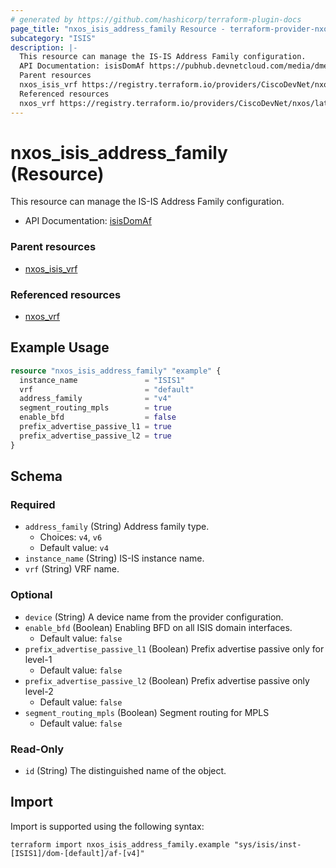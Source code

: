 ```yaml
---
# generated by https://github.com/hashicorp/terraform-plugin-docs
page_title: "nxos_isis_address_family Resource - terraform-provider-nxos"
subcategory: "ISIS"
description: |-
  This resource can manage the IS-IS Address Family configuration.
  API Documentation: isisDomAf https://pubhub.devnetcloud.com/media/dme-docs-10-2-2/docs/Routing%20and%20Forwarding/isis:DomAf/
  Parent resources
  nxos_isis_vrf https://registry.terraform.io/providers/CiscoDevNet/nxos/latest/docs/resources/isis_vrf
  Referenced resources
  nxos_vrf https://registry.terraform.io/providers/CiscoDevNet/nxos/latest/docs/resources/vrf
---
```


# nxos_isis_address_family (Resource)

This resource can manage the IS-IS Address Family configuration.

- API Documentation: [isisDomAf](https://pubhub.devnetcloud.com/media/dme-docs-10-2-2/docs/Routing%20and%20Forwarding/isis:DomAf/)

### Parent resources

- [nxos_isis_vrf](https://registry.terraform.io/providers/CiscoDevNet/nxos/latest/docs/resources/isis_vrf)

### Referenced resources

- [nxos_vrf](https://registry.terraform.io/providers/CiscoDevNet/nxos/latest/docs/resources/vrf)

## Example Usage

```terraform
resource "nxos_isis_address_family" "example" {
  instance_name               = "ISIS1"
  vrf                         = "default"
  address_family              = "v4"
  segment_routing_mpls        = true
  enable_bfd                  = false
  prefix_advertise_passive_l1 = true
  prefix_advertise_passive_l2 = true
}
```

<!-- schema generated by tfplugindocs -->
## Schema

### Required

- `address_family` (String) Address family type.
  - Choices: `v4`, `v6`
  - Default value: `v4`
- `instance_name` (String) IS-IS instance name.
- `vrf` (String) VRF name.

### Optional

- `device` (String) A device name from the provider configuration.
- `enable_bfd` (Boolean) Enabling BFD on all ISIS domain interfaces.
  - Default value: `false`
- `prefix_advertise_passive_l1` (Boolean) Prefix advertise passive only for level-1
  - Default value: `false`
- `prefix_advertise_passive_l2` (Boolean) Prefix advertise passive only level-2
  - Default value: `false`
- `segment_routing_mpls` (Boolean) Segment routing for MPLS	
  - Default value: `false`

### Read-Only

- `id` (String) The distinguished name of the object.

## Import

Import is supported using the following syntax:

```shell
terraform import nxos_isis_address_family.example "sys/isis/inst-[ISIS1]/dom-[default]/af-[v4]"
```
